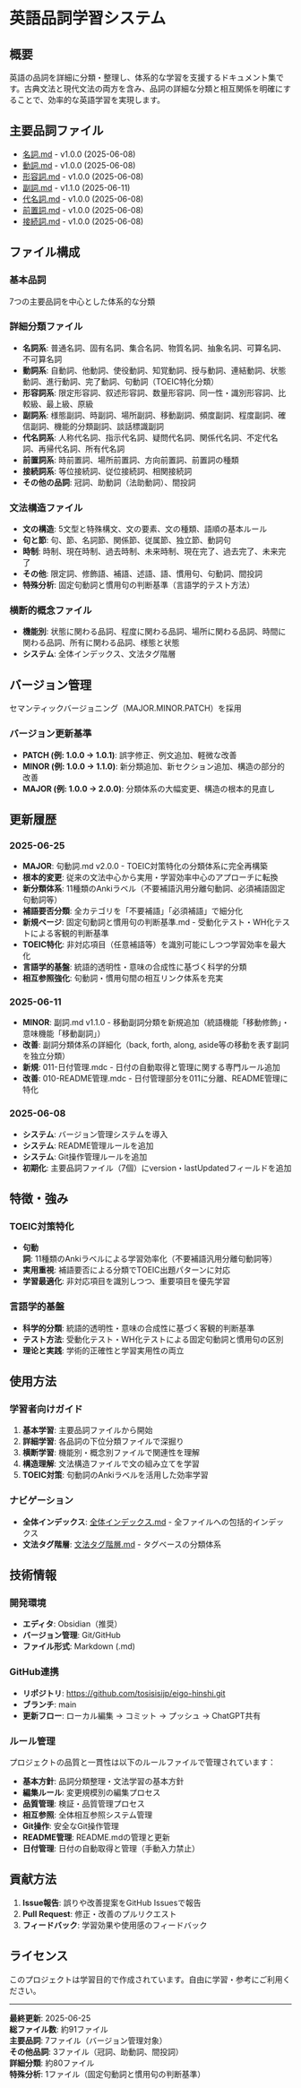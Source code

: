 # 英語品詞学習システム

## 概要
英語の品詞を詳細に分類・整理し、体系的な学習を支援するドキュメント集です。古典文法と現代文法の両方を含み、品詞の詳細な分類と相互関係を明確にすることで、効率的な英語学習を実現します。

## 主要品詞ファイル
- [名詞.md](名詞.md) - v1.0.0 (2025-06-08)
- [動詞.md](動詞.md) - v1.0.0 (2025-06-08)
- [形容詞.md](形容詞.md) - v1.0.0 (2025-06-08)
- [副詞.md](副詞.md) - v1.1.0 (2025-06-11)
- [代名詞.md](代名詞.md) - v1.0.0 (2025-06-08)
- [前置詞.md](前置詞.md) - v1.0.0 (2025-06-08)
- [接続詞.md](接続詞.md) - v1.0.0 (2025-06-08)

## ファイル構成

### 基本品詞
7つの主要品詞を中心とした体系的な分類

### 詳細分類ファイル
- **名詞系**: 普通名詞、固有名詞、集合名詞、物質名詞、抽象名詞、可算名詞、不可算名詞
- **動詞系**: 自動詞、他動詞、使役動詞、知覚動詞、授与動詞、連結動詞、状態動詞、進行動詞、完了動詞、句動詞（TOEIC特化分類）
- **形容詞系**: 限定形容詞、叙述形容詞、数量形容詞、同一性・識別形容詞、比較級、最上級、原級
- **副詞系**: 様態副詞、時副詞、場所副詞、移動副詞、頻度副詞、程度副詞、確信副詞、機能的分類副詞、談話標識副詞
- **代名詞系**: 人称代名詞、指示代名詞、疑問代名詞、関係代名詞、不定代名詞、再帰代名詞、所有代名詞
- **前置詞系**: 時前置詞、場所前置詞、方向前置詞、前置詞の種類
- **接続詞系**: 等位接続詞、従位接続詞、相関接続詞
- **その他の品詞**: 冠詞、助動詞（法助動詞）、間投詞

### 文法構造ファイル
- **文の構造**: 5文型と特殊構文、文の要素、文の種類、語順の基本ルール
- **句と節**: 句、節、名詞節、関係節、従属節、独立節、動詞句
- **時制**: 時制、現在時制、過去時制、未来時制、現在完了、過去完了、未来完了
- **その他**: 限定詞、修飾語、補語、述語、語、慣用句、句動詞、間投詞
- **特殊分析**: 固定句動詞と慣用句の判断基準（言語学的テスト方法）

### 横断的概念ファイル
- **機能別**: 状態に関わる品詞、程度に関わる品詞、場所に関わる品詞、時間に関わる品詞、所有に関わる品詞、様態と状態
- **システム**: 全体インデックス、文法タグ階層

## バージョン管理
セマンティックバージョニング（MAJOR.MINOR.PATCH）を採用

### バージョン更新基準
- **PATCH (例: 1.0.0 → 1.0.1)**: 誤字修正、例文追加、軽微な改善
- **MINOR (例: 1.0.0 → 1.1.0)**: 新分類追加、新セクション追加、構造の部分的改善
- **MAJOR (例: 1.0.0 → 2.0.0)**: 分類体系の大幅変更、構造の根本的見直し

## 更新履歴

### 2025-06-25
- **MAJOR**: 句動詞.md v2.0.0 - TOEIC対策特化の分類体系に完全再構築
- **根本的変更**: 従来の文法中心から実用・学習効率中心のアプローチに転換
- **新分類体系**: 11種類のAnkiラベル（不要補語汎用分離句動詞、必須補語固定句動詞等）
- **補語要否分類**: 全カテゴリを「不要補語」「必須補語」で細分化
- **新規ページ**: 固定句動詞と慣用句の判断基準.md - 受動化テスト・WH化テストによる客観的判断基準
- **TOEIC特化**: 非対応項目（任意補語等）を識別可能にしつつ学習効率を最大化
- **言語学的基盤**: 統語的透明性・意味の合成性に基づく科学的分類
- **相互参照強化**: 句動詞・慣用句間の相互リンク体系を充実

### 2025-06-11
- **MINOR**: 副詞.md v1.1.0 - 移動副詞分類を新規追加（統語機能「移動修飾」・意味機能「移動副詞」）
- **改善**: 副詞分類体系の詳細化（back, forth, along, aside等の移動を表す副詞を独立分類）
- **新規**: 011-日付管理.mdc - 日付の自動取得と管理に関する専門ルール追加
- **改善**: 010-README管理.mdc - 日付管理部分を011に分離、README管理に特化

### 2025-06-08
- **システム**: バージョン管理システムを導入
- **システム**: README管理ルールを追加
- **システム**: Git操作管理ルールを追加
- **初期化**: 主要品詞ファイル（7個）にversion・lastUpdatedフィールドを追加

## 特徴・強み

### TOEIC対策特化
- **句動詞**: 11種類のAnkiラベルによる学習効率化（不要補語汎用分離句動詞等）
- **実用重視**: 補語要否による分類でTOEIC出題パターンに対応
- **学習最適化**: 非対応項目を識別しつつ、重要項目を優先学習

### 言語学的基盤
- **科学的分類**: 統語的透明性・意味の合成性に基づく客観的判断基準
- **テスト方法**: 受動化テスト・WH化テストによる固定句動詞と慣用句の区別
- **理论と実践**: 学術的正確性と学習実用性の両立

## 使用方法

### 学習者向けガイド
1. **基本学習**: 主要品詞ファイルから開始
2. **詳細学習**: 各品詞の下位分類ファイルで深掘り
3. **横断学習**: 機能別・概念別ファイルで関連性を理解
4. **構造理解**: 文法構造ファイルで文の組み立てを学習
5. **TOEIC対策**: 句動詞のAnkiラベルを活用した効率学習

### ナビゲーション
- **全体インデックス**: [全体インデックス.md](全体インデックス.md) - 全ファイルへの包括的インデックス
- **文法タグ階層**: [文法タグ階層.md](文法タグ階層.md) - タグベースの分類体系

## 技術情報

### 開発環境
- **エディタ**: Obsidian（推奨）
- **バージョン管理**: Git/GitHub
- **ファイル形式**: Markdown (.md)

### GitHub連携
- **リポジトリ**: https://github.com/tosisisijp/eigo-hinshi.git
- **ブランチ**: main
- **更新フロー**: ローカル編集 → コミット → プッシュ → ChatGPT共有

### ルール管理
プロジェクトの品質と一貫性は以下のルールファイルで管理されています：
- **基本方針**: 品詞分類整理・文法学習の基本方針
- **編集ルール**: 変更規模別の編集プロセス
- **品質管理**: 検証・品質管理プロセス
- **相互参照**: 全体相互参照システム管理
- **Git操作**: 安全なGit操作管理
- **README管理**: README.mdの管理と更新
- **日付管理**: 日付の自動取得と管理（手動入力禁止）

## 貢献方法
1. **Issue報告**: 誤りや改善提案をGitHub Issuesで報告
2. **Pull Request**: 修正・改善のプルリクエスト
3. **フィードバック**: 学習効果や使用感のフィードバック

## ライセンス
このプロジェクトは学習目的で作成されています。自由に学習・参考にご利用ください。

---
**最終更新**: 2025-06-25  
**総ファイル数**: 約91ファイル  
**主要品詞**: 7ファイル（バージョン管理対象）  
**その他品詞**: 3ファイル（冠詞、助動詞、間投詞）  
**詳細分類**: 約80ファイル  
**特殊分析**: 1ファイル（固定句動詞と慣用句の判断基準） 